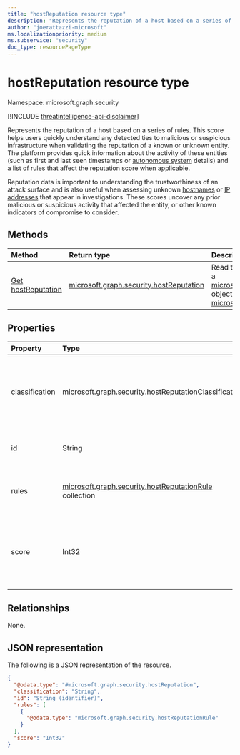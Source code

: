 ```yaml
---
title: "hostReputation resource type"
description: "Represents the reputation of a host based on a series of rules."
author: "joerattazzi-microsoft"
ms.localizationpriority: medium
ms.subservice: "security"
doc_type: resourcePageType
---
```


# hostReputation resource type

Namespace: microsoft.graph.security

[!INCLUDE [threatintelligence-api-disclaimer](../../includes/threatintelligence-api-disclaimer.md)]

Represents the reputation of a host based on a series of rules. This score helps users quickly understand any detected ties to malicious or suspicious infrastructure when validating the reputation of a known or unknown entity. The platform provides quick information about the activity of these entities (such as first and last seen timestamps or [autonomous system](../resources/security-autonomoussystem.md) details) and a list of rules that affect the reputation score when applicable.

Reputation data is important to understanding the trustworthiness of an attack surface and is also useful when assessing unknown [hostnames](../resources/security-hostname.md) or [IP addresses](../resources/security-ipaddress.md) that appear in investigations. These scores uncover any prior malicious or suspicious activity that affected the entity, or other known indicators of compromise to consider.

## Methods

| Method                                                       | Return type                                                                        | Description                                                                                                                                                                                                       |
| :----------------------------------------------------------- | :--------------------------------------------------------------------------------- | :---------------------------------------------------------------------------------------------------------------------------------------------------------------------------------------------------------------- |
| [Get hostReputation](../api/security-host-get-reputation.md) | [microsoft.graph.security.hostReputation](../resources/security-hostreputation.md) | Read the properties and relationships of a [microsoft.graph.security.hostReputation](../resources/security-hostreputation.md) object, for a given [microsoft.graph.security.host](../resources/security-host.md). |

## Properties

| Property       | Type                                                                                                  | Description                                                                                                                                                                |
| :------------- | :---------------------------------------------------------------------------------------------------- | :------------------------------------------------------------------------------------------------------------------------------------------------------------------------- |
| classification | microsoft.graph.security.hostReputationClassification                                                 | The calculated reputation of the host. The possible values are: `unknown`, `neutral`, `suspicious`, `malicious`, `unknownFutureValue`.                                     |
| id             | String                                                                                                | A system-generated ID for this **hostReputation**.                                                                                                                         |
| rules          | [microsoft.graph.security.hostReputationRule](../resources/security-hostreputationrule.md) collection | A collection of rules that have been used to calculate the classification and score.                                                                                       |
| score          | Int32                                                                                                 | The calculated score (0-100) of the requested host. A higher value indicates that this [host](../resources/security-host.md) is more likely to be suspicious or malicious. |

## Relationships

None.

## JSON representation

The following is a JSON representation of the resource.

<!-- {
  "blockType": "resource",
  "keyProperty": "id",
  "@odata.type": "microsoft.graph.security.hostReputation",
  "openType": false
}
-->

```json
{
  "@odata.type": "#microsoft.graph.security.hostReputation",
  "classification": "String",
  "id": "String (identifier)",
  "rules": [
    {
      "@odata.type": "microsoft.graph.security.hostReputationRule"
    }
  ],
  "score": "Int32"
}
```
